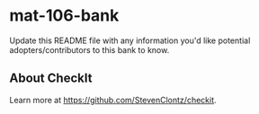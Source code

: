 # mat-106-bank

Update this README file with any information you'd like potential
adopters/contributors to this bank to know.

## About CheckIt

Learn more at <https://github.com/StevenClontz/checkit>.
